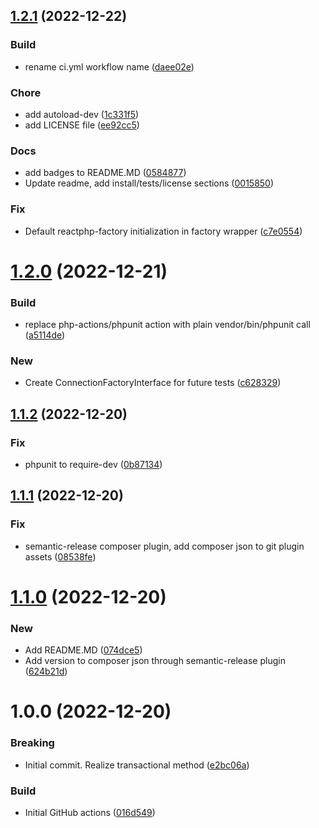 ## [1.2.1](https://github.com/nstwfdev/mysql-connection/compare/v1.2.0...v1.2.1) (2022-12-22)


### Build

* rename ci.yml workflow name ([daee02e](https://github.com/nstwfdev/mysql-connection/commit/daee02ef6ce0e1eda48f5b7e91a2ed1b448130ca))

### Chore

* add autoload-dev ([1c331f5](https://github.com/nstwfdev/mysql-connection/commit/1c331f54eeeaca8dc624a903d2d6175290674105))
* add LICENSE file ([ee92cc5](https://github.com/nstwfdev/mysql-connection/commit/ee92cc5913e19f0364ce6a455921a239d6fb6c69))

### Docs

* add badges to README.MD ([0584877](https://github.com/nstwfdev/mysql-connection/commit/058487759b1c8f0510e1bf571c227412308496e5))
* Update readme, add install/tests/license sections ([0015850](https://github.com/nstwfdev/mysql-connection/commit/00158509a2899d574fd36a95b6eaf00da37e160c))

### Fix

* Default reactphp-factory initialization in factory wrapper ([c7e0554](https://github.com/nstwfdev/mysql-connection/commit/c7e05543ae596eb3b349f7257878efe07ef69d2a))

# [1.2.0](https://github.com/nstwfdev/mysql-connection/compare/v1.1.2...v1.2.0) (2022-12-21)


### Build

* replace php-actions/phpunit action with plain vendor/bin/phpunit call ([a5114de](https://github.com/nstwfdev/mysql-connection/commit/a5114de55e6231d01a92e78bc993d9f947602421))

### New

* Create ConnectionFactoryInterface for future tests ([c628329](https://github.com/nstwfdev/mysql-connection/commit/c628329f026c48bc197acfd40d51cde6dba453c4))

## [1.1.2](https://github.com/nstwfdev/mysql-connection/compare/v1.1.1...v1.1.2) (2022-12-20)


### Fix

* phpunit to require-dev ([0b87134](https://github.com/nstwfdev/mysql-connection/commit/0b8713428353fa93da951defadd37cfa87f998c3))

## [1.1.1](https://github.com/nstwfdev/mysql-connection/compare/v1.1.0...v1.1.1) (2022-12-20)


### Fix

* semantic-release composer plugin, add composer json to git plugin assets ([08538fe](https://github.com/nstwfdev/mysql-connection/commit/08538feef2f64638f47679f362ae43d20f9b4bef))

# [1.1.0](https://github.com/nstwfdev/mysql-connection/compare/v1.0.0...v1.1.0) (2022-12-20)


### New

* Add README.MD ([074dce5](https://github.com/nstwfdev/mysql-connection/commit/074dce5b98cba857c67e33864227fc82f15bd890))
* Add version to composer json through semantic-release plugin ([624b21d](https://github.com/nstwfdev/mysql-connection/commit/624b21db5ad57de1947f17527aac3c4c3537ec09))

# 1.0.0 (2022-12-20)


### Breaking

* Initial commit. Realize transactional method ([e2bc06a](https://github.com/nstwfdev/mysql-connection/commit/e2bc06a002b89e5722fca09d27eceb7c468d72f0))

### Build

* Initial GitHub actions ([016d549](https://github.com/nstwfdev/mysql-connection/commit/016d549113f1d8cd3f09832f72fb57acf12932c9))
